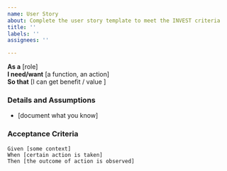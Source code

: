 ```yaml
---
name: User Story
about: Complete the user story template to meet the INVEST criteria
title: ''
labels: ''
assignees: ''

---
```


**As a** [role]  
 **I need/want** [a function, an action]  
 **So that** [I can get benefit / value ]  
   
 ### Details and Assumptions
 * [document what you know]
   
 ### Acceptance Criteria  
   
 ```gherkin
 Given [some context]
 When [certain action is taken]
 Then [the outcome of action is observed]
 ```
